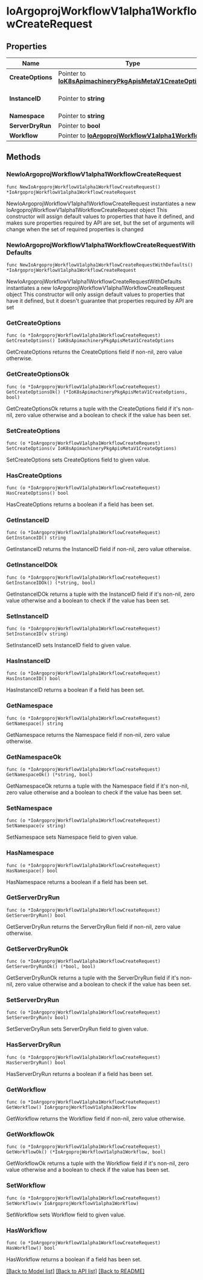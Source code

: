 # IoArgoprojWorkflowV1alpha1WorkflowCreateRequest

## Properties

Name | Type | Description | Notes
------------ | ------------- | ------------- | -------------
**CreateOptions** | Pointer to [**IoK8sApimachineryPkgApisMetaV1CreateOptions**](IoK8sApimachineryPkgApisMetaV1CreateOptions.md) |  | [optional] 
**InstanceID** | Pointer to **string** | This field is no longer used. | [optional] 
**Namespace** | Pointer to **string** |  | [optional] 
**ServerDryRun** | Pointer to **bool** |  | [optional] 
**Workflow** | Pointer to [**IoArgoprojWorkflowV1alpha1Workflow**](IoArgoprojWorkflowV1alpha1Workflow.md) |  | [optional] 

## Methods

### NewIoArgoprojWorkflowV1alpha1WorkflowCreateRequest

`func NewIoArgoprojWorkflowV1alpha1WorkflowCreateRequest() *IoArgoprojWorkflowV1alpha1WorkflowCreateRequest`

NewIoArgoprojWorkflowV1alpha1WorkflowCreateRequest instantiates a new IoArgoprojWorkflowV1alpha1WorkflowCreateRequest object
This constructor will assign default values to properties that have it defined,
and makes sure properties required by API are set, but the set of arguments
will change when the set of required properties is changed

### NewIoArgoprojWorkflowV1alpha1WorkflowCreateRequestWithDefaults

`func NewIoArgoprojWorkflowV1alpha1WorkflowCreateRequestWithDefaults() *IoArgoprojWorkflowV1alpha1WorkflowCreateRequest`

NewIoArgoprojWorkflowV1alpha1WorkflowCreateRequestWithDefaults instantiates a new IoArgoprojWorkflowV1alpha1WorkflowCreateRequest object
This constructor will only assign default values to properties that have it defined,
but it doesn't guarantee that properties required by API are set

### GetCreateOptions

`func (o *IoArgoprojWorkflowV1alpha1WorkflowCreateRequest) GetCreateOptions() IoK8sApimachineryPkgApisMetaV1CreateOptions`

GetCreateOptions returns the CreateOptions field if non-nil, zero value otherwise.

### GetCreateOptionsOk

`func (o *IoArgoprojWorkflowV1alpha1WorkflowCreateRequest) GetCreateOptionsOk() (*IoK8sApimachineryPkgApisMetaV1CreateOptions, bool)`

GetCreateOptionsOk returns a tuple with the CreateOptions field if it's non-nil, zero value otherwise
and a boolean to check if the value has been set.

### SetCreateOptions

`func (o *IoArgoprojWorkflowV1alpha1WorkflowCreateRequest) SetCreateOptions(v IoK8sApimachineryPkgApisMetaV1CreateOptions)`

SetCreateOptions sets CreateOptions field to given value.

### HasCreateOptions

`func (o *IoArgoprojWorkflowV1alpha1WorkflowCreateRequest) HasCreateOptions() bool`

HasCreateOptions returns a boolean if a field has been set.

### GetInstanceID

`func (o *IoArgoprojWorkflowV1alpha1WorkflowCreateRequest) GetInstanceID() string`

GetInstanceID returns the InstanceID field if non-nil, zero value otherwise.

### GetInstanceIDOk

`func (o *IoArgoprojWorkflowV1alpha1WorkflowCreateRequest) GetInstanceIDOk() (*string, bool)`

GetInstanceIDOk returns a tuple with the InstanceID field if it's non-nil, zero value otherwise
and a boolean to check if the value has been set.

### SetInstanceID

`func (o *IoArgoprojWorkflowV1alpha1WorkflowCreateRequest) SetInstanceID(v string)`

SetInstanceID sets InstanceID field to given value.

### HasInstanceID

`func (o *IoArgoprojWorkflowV1alpha1WorkflowCreateRequest) HasInstanceID() bool`

HasInstanceID returns a boolean if a field has been set.

### GetNamespace

`func (o *IoArgoprojWorkflowV1alpha1WorkflowCreateRequest) GetNamespace() string`

GetNamespace returns the Namespace field if non-nil, zero value otherwise.

### GetNamespaceOk

`func (o *IoArgoprojWorkflowV1alpha1WorkflowCreateRequest) GetNamespaceOk() (*string, bool)`

GetNamespaceOk returns a tuple with the Namespace field if it's non-nil, zero value otherwise
and a boolean to check if the value has been set.

### SetNamespace

`func (o *IoArgoprojWorkflowV1alpha1WorkflowCreateRequest) SetNamespace(v string)`

SetNamespace sets Namespace field to given value.

### HasNamespace

`func (o *IoArgoprojWorkflowV1alpha1WorkflowCreateRequest) HasNamespace() bool`

HasNamespace returns a boolean if a field has been set.

### GetServerDryRun

`func (o *IoArgoprojWorkflowV1alpha1WorkflowCreateRequest) GetServerDryRun() bool`

GetServerDryRun returns the ServerDryRun field if non-nil, zero value otherwise.

### GetServerDryRunOk

`func (o *IoArgoprojWorkflowV1alpha1WorkflowCreateRequest) GetServerDryRunOk() (*bool, bool)`

GetServerDryRunOk returns a tuple with the ServerDryRun field if it's non-nil, zero value otherwise
and a boolean to check if the value has been set.

### SetServerDryRun

`func (o *IoArgoprojWorkflowV1alpha1WorkflowCreateRequest) SetServerDryRun(v bool)`

SetServerDryRun sets ServerDryRun field to given value.

### HasServerDryRun

`func (o *IoArgoprojWorkflowV1alpha1WorkflowCreateRequest) HasServerDryRun() bool`

HasServerDryRun returns a boolean if a field has been set.

### GetWorkflow

`func (o *IoArgoprojWorkflowV1alpha1WorkflowCreateRequest) GetWorkflow() IoArgoprojWorkflowV1alpha1Workflow`

GetWorkflow returns the Workflow field if non-nil, zero value otherwise.

### GetWorkflowOk

`func (o *IoArgoprojWorkflowV1alpha1WorkflowCreateRequest) GetWorkflowOk() (*IoArgoprojWorkflowV1alpha1Workflow, bool)`

GetWorkflowOk returns a tuple with the Workflow field if it's non-nil, zero value otherwise
and a boolean to check if the value has been set.

### SetWorkflow

`func (o *IoArgoprojWorkflowV1alpha1WorkflowCreateRequest) SetWorkflow(v IoArgoprojWorkflowV1alpha1Workflow)`

SetWorkflow sets Workflow field to given value.

### HasWorkflow

`func (o *IoArgoprojWorkflowV1alpha1WorkflowCreateRequest) HasWorkflow() bool`

HasWorkflow returns a boolean if a field has been set.


[[Back to Model list]](../README.md#documentation-for-models) [[Back to API list]](../README.md#documentation-for-api-endpoints) [[Back to README]](../README.md)


